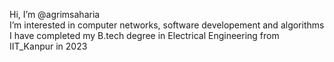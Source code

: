 Hi, I’m @agrimsaharia<br>
I’m interested in computer networks, software developement and algorithms<br>
I have completed my B.tech degree in Electrical Engineering from IIT_Kanpur in 2023<br>

<!---
agrimsaharia/agrimsaharia is a ✨ special ✨ repository because its `README.md` (this file) appears on your GitHub profile.
You can click the Preview link to take a look at your changes.
--->
